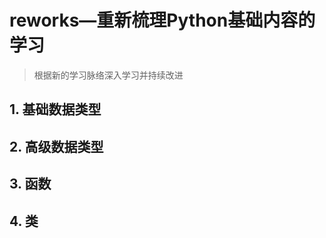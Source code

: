 reworks—重新梳理Python基础内容的学习
=========================

> 根据新的学习脉络深入学习并持续改进


## 1. 基础数据类型
## 2. 高级数据类型
## 3. 函数
## 4. 类


